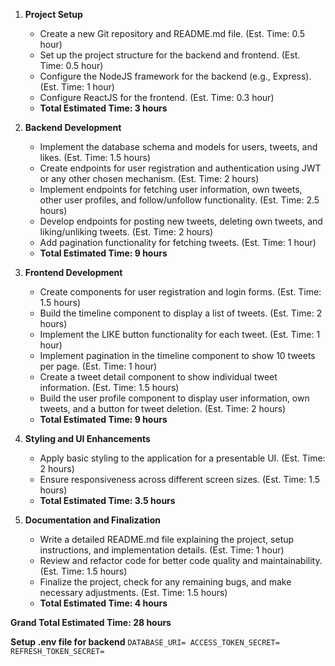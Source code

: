 1. **Project Setup**
   - Create a new Git repository and README.md file. (Est. Time: 0.5 hour)
   - Set up the project structure for the backend and frontend. (Est. Time: 0.5 hour)
   - Configure the NodeJS framework for the backend (e.g., Express). (Est. Time: 1 hour)
   - Configure ReactJS for the frontend. (Est. Time: 0.3 hour)
   - **Total Estimated Time: 3 hours**

2. **Backend Development**
   - Implement the database schema and models for users, tweets, and likes. (Est. Time: 1.5 hours)
   - Create endpoints for user registration and authentication using JWT or any other chosen mechanism. (Est. Time: 2 hours)
   - Implement endpoints for fetching user information, own tweets, other user profiles, and follow/unfollow functionality. (Est. Time: 2.5 hours)
   - Develop endpoints for posting new tweets, deleting own tweets, and liking/unliking tweets. (Est. Time: 2 hours)
   - Add pagination functionality for fetching tweets. (Est. Time: 1 hour)
   - **Total Estimated Time: 9 hours**

3. **Frontend Development**
   - Create components for user registration and login forms. (Est. Time: 1.5 hours)
   - Build the timeline component to display a list of tweets. (Est. Time: 2 hours)
   - Implement the LIKE button functionality for each tweet. (Est. Time: 1 hour)
   - Implement pagination in the timeline component to show 10 tweets per page. (Est. Time: 1 hour)
   - Create a tweet detail component to show individual tweet information. (Est. Time: 1.5 hours)
   - Build the user profile component to display user information, own tweets, and a button for tweet deletion. (Est. Time: 2 hours)
   - **Total Estimated Time: 9 hours**


4. **Styling and UI Enhancements**
   - Apply basic styling to the application for a presentable UI. (Est. Time: 2 hours)
   - Ensure responsiveness across different screen sizes. (Est. Time: 1.5 hours)
   - **Total Estimated Time: 3.5 hours**

5. **Documentation and Finalization**
   - Write a detailed README.md file explaining the project, setup instructions, and implementation details. (Est. Time: 1 hour)
   - Review and refactor code for better code quality and maintainability. (Est. Time: 1.5 hours)
   - Finalize the project, check for any remaining bugs, and make necessary adjustments. (Est. Time: 1.5 hours)
   - **Total Estimated Time: 4 hours**

**Grand Total Estimated Time: 28 hours**

**Setup .env file for backend**
`DATABASE_URI=
ACCESS_TOKEN_SECRET=
REFRESH_TOKEN_SECRET=`
